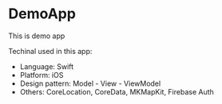 # DemoApp
This is demo app

Techinal used in this app:
- Language: Swift
- Platform: iOS
- Design pattern: Model - View - ViewModel
- Others: CoreLocation, CoreData, MKMapKit, Firebase Auth
